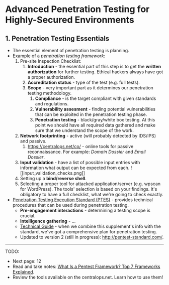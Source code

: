 # Advanced Penetration Testing for Highly-Secured Environments
## 1. Penetration Testing Essentials
- The essential element of penetration testing is planning.
- Example of a *penetration testing framework*:
	1. Pre-site Inspection Checklist:
		1. **Introduction** - the essential part of this step is to get the **written authorization** for further testing. Ethical hackers always have got a proper authorization.
		2. **Accreditation status** - type of the test (e.g. full tests).
		3. **Scope** - very important part as it determines our penetration testing methodology.
			1. **Compliance** - is the target compliant with given standards and regulations.
			2. **Vulnerability assesment** - finding potential vulnerabilities that can be exploited in the penetration testing phase.
			3. **Penetration testing** - black/gray/white box testing. At this point we should have all required data gathered and make sure that we understand the scope of the work.
	2. **Network footprinting** - active (will probably detected by IDS/IPS) and passive. 
		1. https://centralops.net/co/ - online tools for passive reconnaissance. For example: *Domain Dossier* and *Email Dossier*.
	3. **Input validation** - have a list of possible input entries with information what output can be expected from each. ![[input_validation_checks.png]]
	4. Setting up a **bind/reverse shell**.
	5. Selecting a proper tool for attacked application/server (e.g. wpscan for WordPress). The tools' selection is based on your findings. It's obligatory to have a full checklist, what we're going to check exactly.
- [Penetration Testing Execution Standard (PTES)](http://www.pentest-standard.org/index.php/Main_Page) - provides technical procedures that can be used during penetration testing.
	- **Pre-engagement interactions** - determining a testing scope is crucial.
	- **Intelligence gathering** - ...
	- [Technical Guide](http://www.pentest-standard.org/index.php/PTES_Technical_Guidelines) - when we combine this supplement's info with the standard, we've got a comprehensive plan for penetration testing.
	- Updated to version 2 (still in progress): http://pentest-standard.com/.

---
TODO:
- Next page: 12
- Read and take notes:  [What Is a Pentest Framework? Top 7 Frameworks Explained](https://www.esecurityplanet.com/networks/pentest-framework/).
- Review the tools available on the centralops.net. Learn how to use them!
